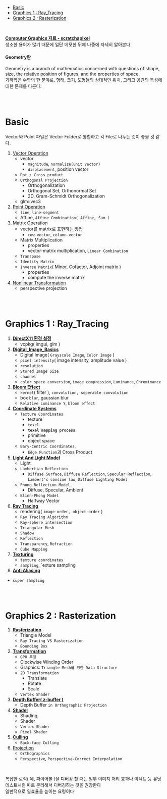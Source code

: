 - [Basic](#basic)
- [Graphics 1 : Ray\_Tracing](#graphics-1--ray_tracing)
- [Graphics 2 : Rasterization](#graphics-2--rasterization)

<br>

**[Computer Graphics 자료 - scratchapixel](https://www.scratchapixel.com/index.html)**   
생소한 용어가 많기 때문에 일단 메모한 뒤에 나중에 자세히 알아본다   

#### Geometry란
Geometry is a branch of mathematics concerned with questions of shape, size, the relative position of figures, and the properties of space.   
기하학은 수학의 한 분야로, 형태, 크기, 도형들의 상대적인 위치, 그리고 공간의 특성에 대한 문제를 다룬다.   

<br><br>

# Basic
Vector와 Point 파일은 Vector Folder로 통합하고 각 File로 나누는 것이 좋을 것 같다.   
1. [Vector Operation](Vector_Operation.md)
   - vector
     - `magnitude`, `normalize(unit vector)`
     - `displacement`, position vector
   - `Dot / Cross product`
   - `Orthogonal Projection`
     - Orthogonalization
     - Orthogonal Set, Orthonormal Set
     - 2D, Gram-Schmidt Orthogonalization
   - glm::vec3
2. [Point Operation](Point_Operation.md)
   - `line`, `line-segment`
   - Affine, `Affine Combination( Affine, Sum )`
3. [ Matrix Operation ](Matrix_Operation.md)
   - vector를 matrix로 표현하는 방법
     - `row-vector`, `column-vector`
   - Matrix Multiplication
     - properties
     - vector-matrix multiplication, `Linear Combination`
   - `Transpose`
   - `Identity Matrix`
   - `Inverse Matrix`( Minor, Cofactor, Adjoint matrix )
     - properties
     - compute the inverse matrix
4. [Nonlinear Transformation](Nonlinear_Transformation.md)
   - perspective projection


<br><br>


# Graphics 1 : Ray_Tracing
1. **[DirectX11 환경 설정](0_DirectX11_환경설정.md)**
   - vcpkg( imgui, glm )
2. **[Digital_Image_Basics](1_Digital_Image_Basics.md)**
   - Digital Image( `Grayscale Image`, `Color Image` )
   - `pixel intensity`( image intensity, amplitude value )
   - `resolution`
   - `Stored Image Size`
   - `channel`
   - `color space conversion`, `image compression`, `Luminance`, `Chrominance`
3. **[Bloom Effect](2_Bloom_Effect.md)**
   - `kernel`( filter ), `convolution, seperable convolution`
   - box `blur`, gaussian blur
   - `Relative Luminance Y`, `bloom effect`
4. **[Coordinate Systems](3_Coordinate_Systems.md)**
   - `Texture Coordinates`
     - texture`
     - `texel`
     - **`texel mapping process`**
     - primitive
     - object space
   - `Bary-Centric Coordinates`, 
     - `Edge Function`과 Cross Product
5. **[Light And Light Model](4_Light.md)**
   - Light
   - `Lambertian Reflection`
     - `Diffuse Surface`, `Diffuse Reflection`, `Specular Reflection`, `Lambert's consine law`, `Diffuse Lighting Model`
   - `Phong Reflection Model`
     - Diffuse, Specular, Ambient
   - `Blinn-Phong Model`
     - Halfway Vector
6. **[Ray Tracing](5_Ray_Tracing.md)**
   - rendering( `image-order, object-order` )
   - `Ray Tracing Algorithm`
   - `Ray-sphere intersection`
   - `Triangular Mesh`
   - `Shadow`
   - `Reflection`
   - `Transparency`, `Refraction`
   - `Cube Mapping`
7. **[Texturing](6_texturing.md)**
   - `texture coordinates`
   - `sampling`, `exture sampling
8.  **[Anti Aliasing](7_Anti_Aliasing.md)**
   - `super sampling`


<br><br>


# Graphics 2 : Rasterization
1. **[Rasterization](8_Rasterization.md)**
   - Triangle Model
   - `Ray Tracing VS Rasterization`
   - `Bounding Box`
2. **[Transformation](9_Transformation.md)**
   - `GPU 특징`
   - Clockwise Winding Order
   - Graphics: `Triangle Mesh를 위한 Data Structure`
   - `2D Transformation`
     - Translate
     - Rotate
     - Scale
   - `Vertex Shader`
3. **[Depth Buffer( z-buffer )](10_Depth_Buffer.md)**
   - Depth Buffer `in Orthographic Projection`
4. **[Shader](11_Shader.md)**
   - Shading
   - Shader
   - `Vertex Shader`
   - `Pixel Shader`
5. **[Culling](12_Culling.md)**
   - `Back-face Culling`
6. [Projection](13_Projection.md)
   - `Orthographics`
   - `Perspective`, `Perspective-Correct Interpolation`

<br>

복잡한 로직( 예, 파이어볼 )을 디버깅 할 때는 일부 이미지 처리 효과나 이펙트 등 유닛 테스트처럼 따로 분리해서 디버깅하는 것을 권장한다   
일반적으로 일효율을 높이는 요령이다   